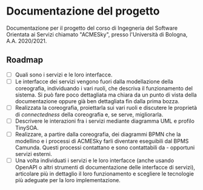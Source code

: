 # Documentazione del progetto
Documentazione per il progetto del corso di Ingegneria del Software Orientata ai Servizi chiamato "ACMESky", presso l'Università di Bologna, A.A. 2020/2021.

## Roadmap
- [ ] Quali sono i servizi e le loro interfacce.
- [ ] Le interfacce dei servizi vengono fuori dalla modellazione della coreografia, individuando i vari ruoli, che descriva il funzionamento del sistema. Si può fare poco dettagliata ma chiara da un punto di vista della documentazione oppure già ben dettagliata fin dalla prima bozza.
- [ ] Realizzata la coreografia, proiettarla sui vari ruoli e discutere le proprietà di *connectedness* della coreografia e, se serve, migliorarla.
- [ ] Descrivere le interazioni fra i servizi mediante diagramma UML e profilo TinySOA.
- [ ] Realizzare, a partire dalla coreografia, dei diagrammi BPMN che la modellino e i processi di ACMESky farli diventare eseguibili dal BPMS Camunda. Questi processi contattano e sono contattabili da - opportuni servizi esterni.
- [ ] Una volta individuati i servizi e le loro interfacce (anche usando OpenAPI o altri strumenti di documentazione delle interfacce di servizi), articolare più in dettaglio il loro funzionamento e scegliere le tecnologie più adeguate per la loro implementazione.
